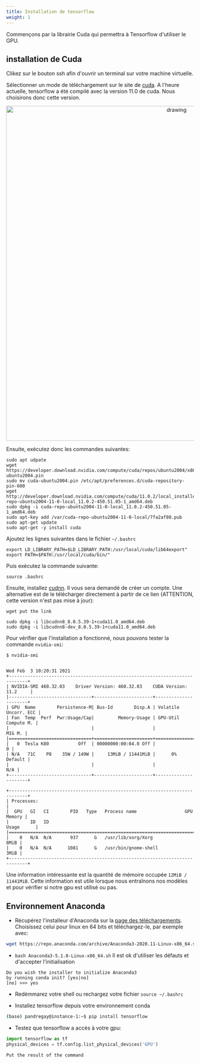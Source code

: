 ```yaml
---
title: Installation de tensorflow
weight: 1
---
```


Commençons par la librairie Cuda qui permettra à Tensorflow d'utiliser le GPU. 

## installation de Cuda

Clikez sur le bouton ssh afin d'ouvrir un terminal sur votre machine virtuelle. 

Sélectionner un mode de téléchargement sur le site de [cuda](https://developer.nvidia.com/cuda-11.0-download-archive). 
A l'heure actuelle, tensorflow a été compilé avec la version 11.0 de cuda. Nous choisirons donc cette version.

<center>
<img src="/cuda.png" alt="drawing" width="900"/>
</center>


Ensuite, exécutez donc les commandes suivantes: 

```
sudo apt udpate
wget https://developer.download.nvidia.com/compute/cuda/repos/ubuntu2004/x86_64/cuda-ubuntu2004.pin
sudo mv cuda-ubuntu2004.pin /etc/apt/preferences.d/cuda-repository-pin-600
wget http://developer.download.nvidia.com/compute/cuda/11.0.2/local_installers/cuda-repo-ubuntu2004-11-0-local_11.0.2-450.51.05-1_amd64.deb
sudo dpkg -i cuda-repo-ubuntu2004-11-0-local_11.0.2-450.51.05-1_amd64.deb
sudo apt-key add /var/cuda-repo-ubuntu2004-11-0-local/7fa2af80.pub
sudo apt-get update
sudo apt-get -y install cuda
```

Ajoutez les lignes suivantes dans le fichier `~/.bashrc`
```
export LD_LIBRARY_PATH=$LD_LIBRARY_PATH:/usr/local/cuda/lib64export" 
export PATH=$PATH:/usr/local/cuda/bin/" 
```

Puis exécutez la commande suivante: 
```Shell
source .bashrc
```

Ensuite, installez [cudnn](https://developer.nvidia.com/rdp/cudnn-archive). Il vous sera demandé de créer un compte. 
Une alternative est de le télécharger directement à partir de ce lien (ATTENTION, cette version n'est pas mise à jour): 
```
wget put the link
```
```
sudo dpkg -i libcudnn8_8.0.5.39-1+cuda11.0_amd64.deb
sudo dpkg -i libcudnn8-dev_8.0.5.39-1+cuda11.0_amd64.deb
```


Pour vérifier que l'installation a fonctionné, nous pouvons tester la commande `nvidia-smi`: 
```
$ nvidia-smi


Wed Feb  3 10:20:31 2021       
+-----------------------------------------------------------------------------+
| NVIDIA-SMI 460.32.03    Driver Version: 460.32.03    CUDA Version: 11.2     |
|-------------------------------+----------------------+----------------------+
| GPU  Name        Persistence-M| Bus-Id        Disp.A | Volatile Uncorr. ECC |
| Fan  Temp  Perf  Pwr:Usage/Cap|         Memory-Usage | GPU-Util  Compute M. |
|                               |                      |               MIG M. |
|===============================+======================+======================|
|   0  Tesla K80           Off  | 00000000:00:04.0 Off |                    0 |
| N/A   71C    P8    35W / 149W |     13MiB / 11441MiB |      0%      Default |
|                               |                      |                  N/A |
+-------------------------------+----------------------+----------------------+
                                                                               
+-----------------------------------------------------------------------------+
| Processes:                                                                  |
|  GPU   GI   CI        PID   Type   Process name                  GPU Memory |
|        ID   ID                                                   Usage      |
|=============================================================================|
|    0   N/A  N/A       937      G   /usr/lib/xorg/Xorg                  8MiB |
|    0   N/A  N/A      1081      G   /usr/bin/gnome-shell                3MiB |
+-----------------------------------------------------------------------------+
```

Une information intéressante est la quantité de mémoire occupée `12MiB / 11441MiB`. Cette information est utile lorsque nous entraînons nos modèles et pour vérifier si notre gpu est utilisé ou pas. 

## Environnement Anaconda 

* Récupérez l'installeur d'Anaconda sur la [page des téléchargements](https://www.anaconda.com/products/individual). 
Choisissez celui pour linux en 64 bits et téléchargez-le, par exemple avec:
```bash
wget https://repo.anaconda.com/archive/Anaconda3-2020.11-Linux-x86_64.sh
``` 

* `bash Anaconda3-5.1.0-Linux-x86_64.sh`
Il est ok d'utiliser les défauts et d'accepter l'initialisation
```
Do you wish the installer to initialize Anaconda3
by running conda init? [yes|no]
[no] >>> yes
```
* Redémmarez votre shell ou rechargez votre fichier `source ~/.bashrc`

* Installez tensorflow depuis votre environnement conda
```bash
(base) pandregay@instance-1:~$ pip install tensorflow
```
* Testez que tensorflow a accès à votre gpu: 
```python
import tensorflow as tf
physical_devices = tf.config.list_physical_devices('GPU')
```

    Put the result of the command


